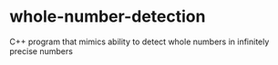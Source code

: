 # whole-number-detection
C++ program that mimics ability to detect whole numbers in infinitely precise numbers

